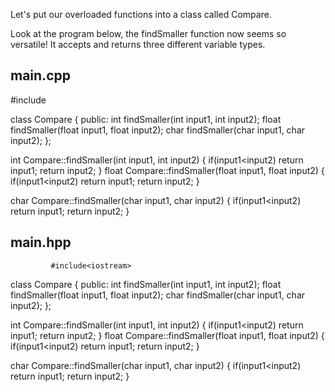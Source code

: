 Let's put our overloaded functions into a class called Compare.

Look at the program below, the findSmaller function now seems so versatile! It accepts and returns three different variable types.

## main.cpp

#include<iostream>

class Compare
{
public:
    int findSmaller(int input1, int input2);
    float findSmaller(float input1, float input2);
    char findSmaller(char input1, char input2);
};

int Compare::findSmaller(int input1, int input2)
{
    if(input1<input2)
        return input1;
    return input2;
}
float Compare::findSmaller(float input1, float input2)
{
    if(input1<input2)
        return input1;
    return input2;
}

char Compare::findSmaller(char input1, char input2)
{
    if(input1<input2)
        return input1;
    return input2;
}

                      
## main.hpp
                     
             #include<iostream>

class Compare
{
public:
    int findSmaller(int input1, int input2);
    float findSmaller(float input1, float input2);
    char findSmaller(char input1, char input2);
};

int Compare::findSmaller(int input1, int input2)
{
    if(input1<input2)
        return input1;
    return input2;
}
float Compare::findSmaller(float input1, float input2)
{
    if(input1<input2)
        return input1;
    return input2;
}

char Compare::findSmaller(char input1, char input2)
{
    if(input1<input2)
        return input1;
    return input2;
}
